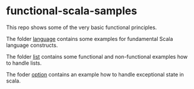 # functional-scala-samples
This repo shows some of the very basic functional principles.

The folder [language](https://github.com/Folux/functional-scala-samples/tree/master/src/language) contains some examples for fundamental Scala language constructs.

The folder [list](https://github.com/Folux/functional-scala-samples/tree/master/src/list) contains some functional and non-functional examples how to handle lists.

The foder [option](https://github.com/Folux/functional-scala-samples/tree/master/src/option) contains an example how to handle exceptional state in scala.
